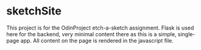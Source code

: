 # sketchSite

This project is for the OdinProject etch-a-sketch assignment.
Flask is used here for the backend, very minimal content there as this is a simple, single-page app.
All content on the page is rendered in the javascript file.

